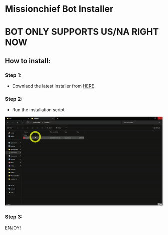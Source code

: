 # Missionchief Bot Installer


# BOT ONLY SUPPORTS US/NA RIGHT NOW

## How to install:

### Step 1:
- Downlaod the latest installer from [HERE](https://github.com/NatesHonor/MissionchiefBotInstaller/releases/latest)

### Step 2:
- Run the installation script

![Installation Gif](media/installation.gif)

### Step 3: 
ENJOY!
